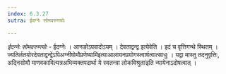 ```yaml
---
index: 6.3.27
sutra: ईदग्नेः सोमवरुणयोः

---
```

_ईदग्नेः सोमवरुणयोः_ - ईदग्नेः । आनङोऽपवादोऽयम् । देवताद्वन्द्व इत्येवेति । इदं च वृत्तिगन्थे स्थितम् । ज्यतिर्लतयोरदेवताद्वन्द्वेऽपिअग्नीषोमौप्रणेष्यामि॑इत्याआलायनप्रयोगस्त्वार्षत्वात्साधुः । यद्वा मास्तु तदनुवृत्तिः, अद्निसोमौ माणवकावित्यत्रअभिव्यक्तपदार्था ये स्वतन्त्रा लोकविश्रुताः॑इति न्यायेनाऽदोषत्वात् ।